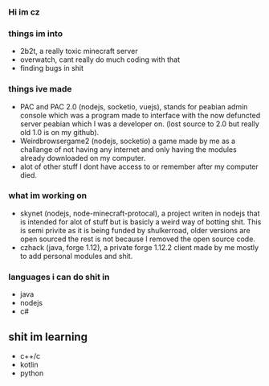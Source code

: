 ### Hi im cz


### things im into

- 2b2t, a really toxic minecraft server
- overwatch, cant really do much coding with that 
- finding bugs in shit

### things ive made
- PAC and PAC 2.0 (nodejs, socketio, vuejs), stands for peabian admin console which was a program made to interface with the now defuncted server peabian which I was a developer on. (lost source to 2.0 but really old 1.0 is on my github).
- Weirdbrowsergame2 (nodejs, socketio) a game made by me as a challange of not having any internet and only having the modules already downloaded on my computer.
- alot of other stuff I dont have access to or remember after my computer died.

### what im working on
- skynet (nodejs, node-minecraft-protocal), a project writen in nodejs that is intended for alot of stuff but is basicly a weird way of botting shit. This is semi privite as it is being funded by shulkerroad, older versions are open sourced the rest is not because I removed the open source code.
- czhack (java, forge 1.12), a private forge 1.12.2 client made by me mostly to add personal modules and shit.
### languages i can do shit in
- java
- nodejs
- c#

## shit im learning
- c++/c
- kotlin
- python
